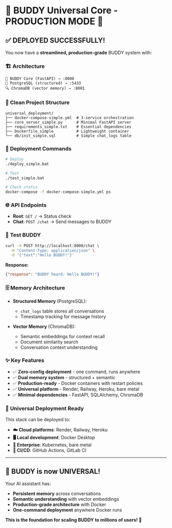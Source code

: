 # 🎉 BUDDY Universal Core - **PRODUCTION MODE** 🚀

## ✅ **DEPLOYED SUCCESSFULLY!**

You now have a **streamlined, production-grade** BUDDY system with:

### 🏗️ **Architecture**
```
🧠 BUDDY Core (FastAPI) → :8000
💾 PostgreSQL (structured) → :5433  
🔍 ChromaDB (vector memory) → :8001
```

### 📁 **Clean Project Structure**
```
universal_deployment/
├── docker-compose-simple.yml  # 3-service orchestration
├── core_server_simple.py      # Minimal FastAPI server
├── requirements_simple.txt    # Essential dependencies
├── Dockerfile_simple          # Lightweight container
└── db/init_simple.sql         # Simple chat_logs table
```

### 🚀 **Deployment Commands**
```bash
# Deploy
./deploy_simple.bat

# Test
./test_simple.bat

# Check status
docker-compose -f docker-compose-simple.yml ps
```

### 🌐 **API Endpoints**
- **Root**: `GET /` → Status check
- **Chat**: `POST /chat` → Send messages to BUDDY

### 💬 **Test BUDDY**
```bash
curl -X POST http://localhost:8000/chat \
  -H "Content-Type: application/json" \
  -d '{"text":"Hello BUDDY!"}'
```

**Response:**
```json
{"response": "BUDDY heard: Hello BUDDY!"}
```

### 🗄️ **Memory Architecture**
- **Structured Memory** (PostgreSQL):
  - `chat_logs` table stores all conversations
  - Timestamp tracking for message history
  
- **Vector Memory** (ChromaDB):
  - Semantic embeddings for context recall
  - Document similarity search
  - Conversation context understanding

### ✨ **Key Features**
- ✅ **Zero-config deployment** - one command, runs anywhere
- ✅ **Dual memory system** - structured + semantic
- ✅ **Production-ready** - Docker containers with restart policies
- ✅ **Universal platform** - Render, Railway, Heroku, bare metal
- ✅ **Minimal dependencies** - FastAPI, SQLAlchemy, ChromaDB

### 🎯 **Universal Deployment Ready**
This stack can be deployed to:
- **☁️ Cloud platforms**: Render, Railway, Heroku
- **🖥️ Local development**: Docker Desktop
- **🏢 Enterprise**: Kubernetes, bare metal
- **🔧 CI/CD**: GitHub Actions, GitLab CI

---

## 🎊 **BUDDY is now UNIVERSAL!**

Your AI assistant has:
- **Persistent memory** across conversations
- **Semantic understanding** with vector embeddings  
- **Production-grade architecture** with Docker
- **One-command deployment** anywhere Docker runs

**This is the foundation for scaling BUDDY to millions of users! 🌟**
